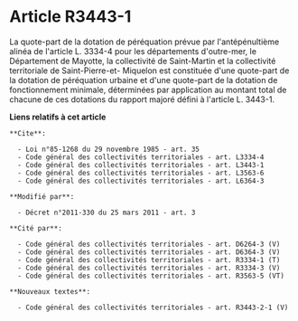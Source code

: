 # Article R3443-1

La quote-part de la dotation de péréquation prévue par l'antépénultième alinéa de l'article L. 3334-4 pour les départements
d'outre-mer, le Département de Mayotte, la collectivité de Saint-Martin et la collectivité territoriale de Saint-Pierre-et-
Miquelon est constituée d'une quote-part de la dotation de péréquation urbaine et d'une quote-part de la dotation de
fonctionnement minimale, déterminées par application au montant total de chacune de ces dotations du rapport majoré défini à
l'article L. 3443-1.

**Liens relatifs à cet article**

	**Cite**:

	  - Loi n°85-1268 du 29 novembre 1985 - art. 35
	  - Code général des collectivités territoriales - art. L3334-4
	  - Code général des collectivités territoriales - art. L3443-1
	  - Code général des collectivités territoriales - art. L3563-6
	  - Code général des collectivités territoriales - art. L6364-3

	**Modifié par**:

	  - Décret n°2011-330 du 25 mars 2011 - art. 3

	**Cité par**:

	  - Code général des collectivités territoriales - art. D6264-3 (V)
	  - Code général des collectivités territoriales - art. D6364-3 (V)
	  - Code général des collectivités territoriales - art. R3334-1 (T)
	  - Code général des collectivités territoriales - art. R3334-3 (V)
	  - Code général des collectivités territoriales - art. R3563-5 (VT)

	**Nouveaux textes**:

	  - Code général des collectivités territoriales - art. R3443-2-1 (V)
